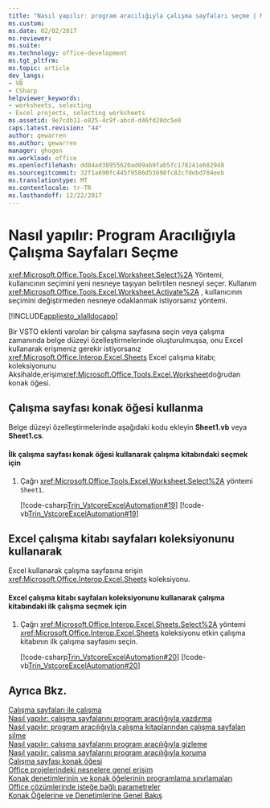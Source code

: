 ```yaml
---
title: "Nasıl yapılır: program aracılığıyla çalışma sayfaları seçme | Microsoft Docs"
ms.custom: 
ms.date: 02/02/2017
ms.reviewer: 
ms.suite: 
ms.technology: office-development
ms.tgt_pltfrm: 
ms.topic: article
dev_langs:
- VB
- CSharp
helpviewer_keywords:
- worksheets, selecting
- Excel projects, selecting worksheets
ms.assetid: 9e7cdb11-e825-4c9f-abcd-d46fd20dc5e0
caps.latest.revision: "44"
author: gewarren
ms.author: gewarren
manager: ghogen
ms.workload: office
ms.openlocfilehash: dd84ad38955620ad09ab9fab5fc178241e682948
ms.sourcegitcommit: 32f1a690fc445f9586d53698fc82c7debd784eeb
ms.translationtype: MT
ms.contentlocale: tr-TR
ms.lasthandoff: 12/22/2017
---
```

# <a name="how-to-programmatically-select-worksheets"></a>Nasıl yapılır: Program Aracılığıyla Çalışma Sayfaları Seçme
  <xref:Microsoft.Office.Tools.Excel.Worksheet.Select%2A> Yöntemi, kullanıcının seçimini yeni nesneye taşıyan belirtilen nesneyi seçer. Kullanım <xref:Microsoft.Office.Tools.Excel.Worksheet.Activate%2A> , kullanıcının seçimini değiştirmeden nesneye odaklanmak istiyorsanız yöntemi.  
  
 [!INCLUDE[appliesto_xlalldocapp](../vsto/includes/appliesto-xlalldocapp-md.md)]  
  
 Bir VSTO eklenti varolan bir çalışma sayfasına seçin veya çalışma zamanında belge düzeyi özelleştirmelerinde oluşturulmuşsa, onu Excel kullanarak erişmeniz gerekir istiyorsanız <xref:Microsoft.Office.Interop.Excel.Sheets> Excel çalışma kitabı; koleksiyonunu Aksihalde,erişim<xref:Microsoft.Office.Tools.Excel.Worksheet>doğrudan konak öğesi.  
  
## <a name="using-the-worksheet-host-item"></a>Çalışma sayfası konak öğesi kullanma  
 Belge düzeyi özelleştirmelerinde aşağıdaki kodu ekleyin **Sheet1.vb** veya **Sheet1.cs**.  
  
#### <a name="to-select-the-first-worksheet-in-a-workbook-using-a-host-item"></a>İlk çalışma sayfası konak öğesi kullanarak çalışma kitabındaki seçmek için  
  
1.  Çağrı <xref:Microsoft.Office.Tools.Excel.Worksheet.Select%2A> yöntemi `Sheet1`.  
  
     [!code-csharp[Trin_VstcoreExcelAutomation#19](../vsto/codesnippet/CSharp/Trin_VstcoreExcelAutomationCS/Sheet1.cs#19)]
     [!code-vb[Trin_VstcoreExcelAutomation#19](../vsto/codesnippet/VisualBasic/Trin_VstcoreExcelAutomation/Sheet1.vb#19)]  
  
## <a name="using-the-sheets-collection-of-the-excel-workbook"></a>Excel çalışma kitabı sayfaları koleksiyonunu kullanarak  
 Excel kullanarak çalışma sayfasına erişin <xref:Microsoft.Office.Interop.Excel.Sheets> koleksiyonu.  
  
#### <a name="to-select-the-first-worksheet-in-a-workbook-using-the-sheets-collection-of-the-excel-workbook"></a>Excel çalışma kitabı sayfaları koleksiyonunu kullanarak çalışma kitabındaki ilk çalışma seçmek için  
  
1.  Çağrı <xref:Microsoft.Office.Interop.Excel.Sheets.Select%2A> yöntemi <xref:Microsoft.Office.Interop.Excel.Sheets> koleksiyonu etkin çalışma kitabının ilk çalışma sayfasını seçin.  
  
     [!code-csharp[Trin_VstcoreExcelAutomation#20](../vsto/codesnippet/CSharp/Trin_VstcoreExcelAutomationCS/Sheet1.cs#20)]
     [!code-vb[Trin_VstcoreExcelAutomation#20](../vsto/codesnippet/VisualBasic/Trin_VstcoreExcelAutomation/Sheet1.vb#20)]  
  
## <a name="see-also"></a>Ayrıca Bkz.  
 [Çalışma sayfaları ile çalışma](../vsto/working-with-worksheets.md)   
 [Nasıl yapılır: çalışma sayfalarını program aracılığıyla yazdırma](../vsto/how-to-programmatically-print-worksheets.md)   
 [Nasıl yapılır: program aracılığıyla çalışma kitaplarından çalışma sayfaları silme](../vsto/how-to-programmatically-delete-worksheets-from-workbooks.md)   
 [Nasıl yapılır: çalışma sayfalarını program aracılığıyla gizleme](../vsto/how-to-programmatically-hide-worksheets.md)   
 [Nasıl yapılır: çalışma sayfalarını program aracılığıyla koruma](../vsto/how-to-programmatically-protect-worksheets.md)   
 [Çalışma sayfası konak öğesi](../vsto/worksheet-host-item.md)   
 [Office projelerindeki nesnelere genel erişim](../vsto/global-access-to-objects-in-office-projects.md)   
 [Konak denetimlerinin ve konak öğelerinin programlama sınırlamaları](../vsto/programmatic-limitations-of-host-items-and-host-controls.md)   
 [Office çözümlerinde isteğe bağlı parametreler](../vsto/optional-parameters-in-office-solutions.md)   
 [Konak Öğelerine ve Denetimlerine Genel Bakış](../vsto/host-items-and-host-controls-overview.md)  
  
  